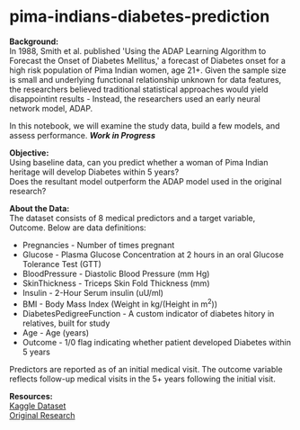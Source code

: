 # pima-indians-diabetes-prediction
**Background:** <br>
In 1988, Smith et al. published 'Using the ADAP Learning Algorithm to Forecast the Onset of Diabetes Mellitus,' a forecast of Diabetes onset for a high risk population of Pima Indian women, age 21+. Given the sample size is small and underlying functional relationship unknown for data features, the researchers believed traditional statistical approaches would yield disappointint results - Instead, the researchers used an early neural network model, ADAP. <br>

In this notebook, we will examine the study data, build a few models, and assess performance. **_Work in Progress_**


**Objective:** <br>
Using baseline data, can you predict whether a woman of Pima Indian heritage will develop Diabetes within 5 years? <br>
Does the resultant model outperform the ADAP model used in the original research?

**About the Data:** <br>
The dataset consists of 8 medical predictors and a target variable, Outcome. Below are data definitions:
* Pregnancies - Number of times pregnant
* Glucose - Plasma Glucose Concentration at 2 hours in an oral Glucose Tolerance Test (GTT)
* BloodPressure - Diastolic Blood Pressure (mm Hg)
* SkinThickness - Triceps Skin Fold Thickness (mm)
* Insulin - 2-Hour Serum insulin (uU/ml)
* BMI - Body Mass Index (Weight in kg/(Height in m<sup>2</sup>))
* DiabetesPedigreeFunction - A custom indicator of diabetes hitory in relatives, built for study
* Age - Age (years)
* Outcome - 1/0 flag indicating whether patient developed Diabetes within 5 years

Predictors are reported as of an initial medical visit. The outcome variable reflects follow-up medical visits in the 5+ years following the initial visit.

**Resources:** <br>
[Kaggle Dataset](https://www.kaggle.com/uciml/pima-indians-diabetes-database) <br>
[Original Research](https://europepmc.org/backend/ptpmcrender.fcgi?accid=PMC2245318&blobtype=pdf)
